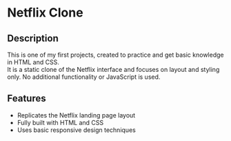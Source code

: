 # Netflix Clone

## Description
This is one of my first projects, created to practice and get basic knowledge in HTML and CSS.  
It is a static clone of the Netflix interface and focuses on layout and styling only. No additional functionality or JavaScript is used.

## Features
- Replicates the Netflix landing page layout
- Fully built with HTML and CSS
- Uses basic responsive design techniques
